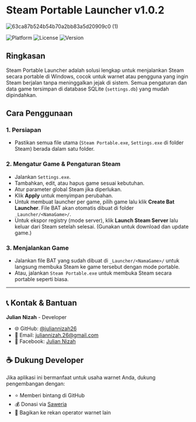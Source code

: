 # Steam Portable Launcher v1.0.2

![63ca87b524b54b70a2bb83a5d20909c0 (1)](https://github.com/user-attachments/assets/34c0f91d-5b88-4905-85c6-a5061184a3b6)

![Platform](https://img.shields.io/badge/Platform-Windows-blue)
![License](https://img.shields.io/badge/License-MIT-yellow)
![Version](https://img.shields.io/badge/Version-v1.0.2-brightgreen)

## Ringkasan
Steam Portable Launcher adalah solusi lengkap untuk menjalankan Steam secara portable di Windows, cocok untuk warnet atau pengguna yang ingin Steam berjalan tanpa meninggalkan jejak di sistem. Semua pengaturan dan data game tersimpan di database SQLite (`settings.db`) yang mudah dipindahkan.

## Cara Penggunaan

### 1. Persiapan
- Pastikan semua file utama (`Steam Portable.exe`, `Settings.exe` di folder Steam) berada dalam satu folder.

### 2. Mengatur Game & Pengaturan Steam
- Jalankan `Settings.exe`.
- Tambahkan, edit, atau hapus game sesuai kebutuhan.
- Atur parameter global Steam jika diperlukan.
- Klik **Apply** untuk menyimpan perubahan.
- Untuk membuat launcher per game, pilih game lalu klik **Create Bat Launcher**. File BAT akan otomatis dibuat di folder `_Launcher/<NamaGame>/`.
- Untuk ekspor registry (mode server), klik **Launch Steam Server** lalu keluar dari Steam setelah selesai. (Gunakan untuk download dan update game.)

### 3. Menjalankan Game
- Jalankan file BAT yang sudah dibuat di `_Launcher/<NamaGame>/` untuk langsung membuka Steam ke game tersebut dengan mode portable.
- Atau, jalankan `Steam Portable.exe` untuk membuka Steam secara portable seperti biasa.

---

## 📞 Kontak & Bantuan

**Julian Nizah** - Developer
- 🌐 GitHub: [@juliannizah26](https://github.com/juliannizah26)
- 📧 Email: juliannizah.26@gmail.com
- 💬 Facebook: [Julian Nizah](https://facebook.com/juliannizahyt)

## ☕ Dukung Developer

Jika aplikasi ini bermanfaat untuk usaha warnet Anda, dukung pengembangan dengan:
- ⭐ Memberi bintang di GitHub
- 💰 Donasi via [Saweria](https://saweria.co/jndev26)
- 📢 Bagikan ke rekan operator warnet lain

